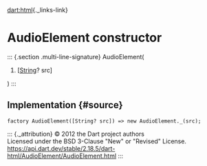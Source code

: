 [dart:html](../../dart-html/dart-html-library){._links-link}

AudioElement constructor
========================

::: {.section .multi-line-signature}
AudioElement(

1.  \[[String](../../dart-core/string-class)? src\]

)
:::

Implementation {#source}
--------------

``` {.language-dart data-language="dart"}
factory AudioElement([String? src]) => new AudioElement._(src);
```

::: {._attribution}
© 2012 the Dart project authors\
Licensed under the BSD 3-Clause \"New\" or \"Revised\" License.\
<https://api.dart.dev/stable/2.18.5/dart-html/AudioElement/AudioElement.html>
:::
